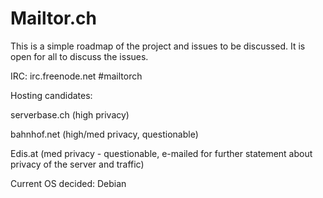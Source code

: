 Mailtor.ch
==

This is a simple roadmap of the project and issues to be discussed. It is open for all to discuss the issues.


IRC: irc.freenode.net #mailtorch




Hosting candidates:

serverbase.ch (high privacy)

bahnhof.net (high/med privacy, questionable)

Edis.at (med privacy - questionable, e-mailed for further statement about privacy of the server and traffic)





Current OS decided: Debian
